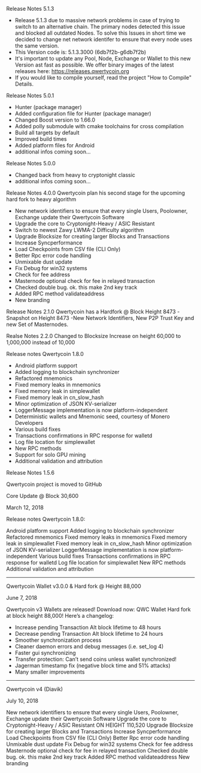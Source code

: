 Release Notes 5.1.3
- Release 5.1.3 due to massive network problems in case of trying to switch to an alternative chain. The primary nodes detected this issue and blocked all outdated Nodes. To solve this Issues in short time we decided to change net network identifer to ensure that every node uses the same version.
- This Version code is: 5.1.3.3000 (6db7f2b-g6db7f2b)
- It's important to update any Pool, Node, Exchange or Wallet to this new Version ast fast as possible. We offer binary images of the latest releases here: https://releases.qwertycoin.org
- If you would like to compile yourself, read the project "How to Compile" Details.

Release Notes 5.0.1
- Hunter (package manager)
- Added configuration file for Hunter (package manager)
- Changed Boost version to 1.66.0
- Added polly submodule with cmake toolchains for cross compilation
- Build all targets by default
- Improved build times
- Added platform files for Android
- additional infos coming soon...

Release Notes 5.0.0
- Changed back from heavy to cryptonight classic
- additional infos coming soon...

Release Notes 4.0.0
Qwertycoin plan his second stage for the upcoming hard fork to heavy algorithm
- New network identifiers to ensure that every single Users, Poolowner, Exchange update their Qwertycoin Software
- Upgrade the core to Cryptonight-Heavy / ASIC Resistant
- Switch to newest Zawy LWMA-2 Difficulty algorithm
- Upgrade Blocksize for creating larger Blocks and Transactions
- Increase Syncperformance
- Load Checkpoints from CSV file (CLI Only)
- Better Rpc error code handling
- Unmixable dust update
- Fix Debug for win32 systems
- Check for fee address
- Masternode optional check for fee in relayed transaction
- Checked double bug. ok. this make 2nd key track
- Added RPC method validateaddress
- New branding

Release Notes 2.1.0
Qwertycoin has a Hardfork @ Block Height 8473
-Snapshot on Height 8473
-New Network Identifiers, New P2P Trust Key and new Set of Masternodes.

Realse Notes 2.2.0
Changed to Blocksize Increase on height 60,000 to 1,000,000 instead of 10,000

Release notes Qwertycoin 1.8.0

- Android platform support
- Added logging to blockchain synchronizer
- Refactored mnemonics
- Fixed memory leaks in mnemonics
- Fixed memory leak in simplewallet
- Fixed memory leak in cn_slow_hash
- Minor optimization of JSON KV-serializer
- LoggerMessage implementation is now platform-independent
- Deterministic wallets and Mnemonic seed, courtesy of Monero Developers
- Various build fixes
- Transactions confirmations in RPC response for walletd
- Log file location for simplewallet
- New RPC methods
- Support for solo GPU mining
- Additional validation and attribution

Release Notes 1.5.6

Qwertycoin project is moved to GitHub

Core Update @ Block 30,600

March 12, 2018

Release notes Qwertycoin 1.8.0:

Android platform support
Added logging to blockchain synchronizer
Refactored mnemonics
Fixed memory leaks in mnemonics
Fixed memory leak in simplewallet
Fixed memory leak in cn_slow_hash
Minor optimization of JSON KV-serializer
LoggerMessage implementation is now platform-independent
Various build fixes
Transactions confirmations in RPC response for walletd
Log file location for simplewallet
New RPC methods
Additional validation and attribution

------------------


Qwertycoin Wallet v3.0.0 & Hard fork @ Height 88,000

June 7, 2018

Qwertycoin v3 Wallets are released!
Download now: QWC Wallet
Hard fork at block height 88,000! Here’s a changelog:
+ Increase pending Transaction Alt block lifetime to 48 hours
+ Decrease pending Transaction Alt block lifetime to 24 hours
+ Smoother synchronization process
+ Cleaner daemon errors and debug messages (i.e. set_log 4)
+ Faster gui synchronizing
+ Transfer protection: Can’t send coins unless wallet synchronized!
+ Jagerman timestamp fix (negative block time and 51% attacks)
+ Many smaller improvements

--------------


Qwertycoin v4 (Diavik)

July 10, 2018

New network identifiers to ensure that every single Users, Poolowner, Exchange update their Qwertycoin Software
Upgrade the core to Cryptonight-Heavy / ASIC Resistant ON HEIGHT 110,520
Upgrade Blocksize for creating larger Blocks and Transactions
Increase Syncperformance
Load Checkpoints from CSV file (CLI Only)
Better Rpc error code handling
Unmixable dust update
Fix Debug for win32 systems
Check for fee address
Masternode optional check for fee in relayed transaction
Checked double bug. ok. this make 2nd key track
Added RPC method validateaddress
New branding

